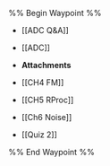 %% Begin Waypoint %%
- [[ADC Q&A]]
- [[ADC]]
- **Attachments**

- [[CH4 FM]]
- [[CH5 RProc]]
- [[Ch6 Noise]]
- [[Quiz 2]]

%% End Waypoint %%

